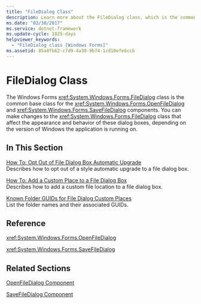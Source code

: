 ```yaml
---
title: "FileDialog Class"
description: Learn more about the FileDialog class, which is the common base class for the OpenFileDialog and SaveFileDialog components.
ms.date: "03/30/2017"
ms.service: dotnet-framework
ms.update-cycle: 1825-days
helpviewer_keywords:
  - "FileDialog class [Windows Forms]"
ms.assetid: 85a8fb62-c7d9-4a30-9b74-1cd10efe6ccb
---
```

# FileDialog Class

The Windows Forms <xref:System.Windows.Forms.FileDialog> class is the common base class for the <xref:System.Windows.Forms.OpenFileDialog> and <xref:System.Windows.Forms.SaveFileDialog> components. You can make changes to the <xref:System.Windows.Forms.FileDialog> class that affect the appearance and behavior of these dialog boxes, depending on the version of Windows the application is running on.

## In This Section

[How To: Opt Out of File Dialog Box Automatic Upgrade](how-to-opt-out-of-file-dialog-box-automatic-upgrade.md)\
Describes how to opt out of a style automatic upgrade to a file dialog box.

[How To: Add a Custom Place to a File Dialog Box](how-to-add-a-custom-place-to-a-file-dialog-box.md)\
Describes how to add a custom file location to a file dialog box.

[Known Folder GUIDs for File Dialog Custom Places](known-folder-guids-for-file-dialog-custom-places.md)\
List the folder names and their associated GUIDs.

## Reference

<xref:System.Windows.Forms.OpenFileDialog>

<xref:System.Windows.Forms.SaveFileDialog>

## Related Sections

[OpenFileDialog Component](openfiledialog-component-windows-forms.md)

[SaveFileDialog Component](savefiledialog-component-windows-forms.md)

